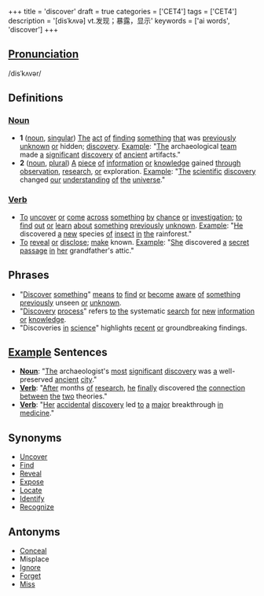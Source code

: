 +++
title = 'discover'
draft = true
categories = ['CET4']
tags = ['CET4']
description = '[disˈkʌvə] vt.发现；暴露，显示'
keywords = ['ai words', 'discover']
+++

## [Pronunciation](/post/pronunciation/)
/disˈkʌvər/

## Definitions
### [Noun](/post/noun/)
- **1** ([noun](/post/noun/), [singular](/post/singular/)) [The](/post/the/) [act](/post/act/) [of](/post/of/) [finding](/post/finding/) [something](/post/something/) [that](/post/that/) was [previously](/post/previously/) [unknown](/post/unknown/) [or](/post/or/) hidden; [discovery](/post/discovery/). [Example](/post/example/): "[The](/post/the/) archaeological [team](/post/team/) made [a](/post/a/) [significant](/post/significant/) [discovery](/post/discovery/) [of](/post/of/) [ancient](/post/ancient/) artifacts."
- **2** ([noun](/post/noun/), [plural](/post/plural/)) [A](/post/a/) [piece](/post/piece/) [of](/post/of/) [information](/post/information/) [or](/post/or/) [knowledge](/post/knowledge/) gained [through](/post/through/) [observation](/post/observation/), [research](/post/research/), [or](/post/or/) exploration. [Example](/post/example/): "[The](/post/the/) [scientific](/post/scientific/) [discovery](/post/discovery/) changed [our](/post/our/) [understanding](/post/understanding/) [of](/post/of/) [the](/post/the/) [universe](/post/universe/)."

### [Verb](/post/verb/)
- [To](/post/to/) [uncover](/post/uncover/) [or](/post/or/) [come](/post/come/) [across](/post/across/) [something](/post/something/) [by](/post/by/) [chance](/post/chance/) [or](/post/or/) [investigation](/post/investigation/); [to](/post/to/) [find](/post/find/) [out](/post/out/) [or](/post/or/) [learn](/post/learn/) [about](/post/about/) [something](/post/something/) [previously](/post/previously/) [unknown](/post/unknown/). [Example](/post/example/): "[He](/post/he/) discovered [a](/post/a/) [new](/post/new/) species [of](/post/of/) [insect](/post/insect/) [in](/post/in/) [the](/post/the/) rainforest."
- [To](/post/to/) [reveal](/post/reveal/) [or](/post/or/) [disclose](/post/disclose/); [make](/post/make/) known. [Example](/post/example/): "[She](/post/she/) discovered [a](/post/a/) [secret](/post/secret/) [passage](/post/passage/) [in](/post/in/) [her](/post/her/) grandfather's attic."

## Phrases
- "[Discover](/post/discover/) [something](/post/something/)" [means](/post/means/) [to](/post/to/) [find](/post/find/) [or](/post/or/) [become](/post/become/) [aware](/post/aware/) [of](/post/of/) [something](/post/something/) [previously](/post/previously/) unseen [or](/post/or/) [unknown](/post/unknown/).
- "[Discovery](/post/discovery/) [process](/post/process/)" refers [to](/post/to/) [the](/post/the/) systematic [search](/post/search/) [for](/post/for/) [new](/post/new/) [information](/post/information/) [or](/post/or/) [knowledge](/post/knowledge/).
- "Discoveries [in](/post/in/) [science](/post/science/)" highlights [recent](/post/recent/) [or](/post/or/) groundbreaking findings.

## [Example](/post/example/) Sentences
- **[Noun](/post/noun/)**: "[The](/post/the/) archaeologist's [most](/post/most/) [significant](/post/significant/) [discovery](/post/discovery/) was [a](/post/a/) well-preserved [ancient](/post/ancient/) [city](/post/city/)."
- **[Verb](/post/verb/)**: "[After](/post/after/) months [of](/post/of/) [research](/post/research/), [he](/post/he/) [finally](/post/finally/) discovered [the](/post/the/) [connection](/post/connection/) [between](/post/between/) [the](/post/the/) [two](/post/two/) theories."
- **[Verb](/post/verb/)**: "[Her](/post/her/) [accidental](/post/accidental/) [discovery](/post/discovery/) led [to](/post/to/) [a](/post/a/) [major](/post/major/) breakthrough [in](/post/in/) [medicine](/post/medicine/)."

## Synonyms
- [Uncover](/post/uncover/)
- [Find](/post/find/)
- [Reveal](/post/reveal/)
- [Expose](/post/expose/)
- [Locate](/post/locate/)
- [Identify](/post/identify/)
- [Recognize](/post/recognize/)

## Antonyms
- [Conceal](/post/conceal/)
- Misplace
- [Ignore](/post/ignore/)
- [Forget](/post/forget/)
- [Miss](/post/miss/)
